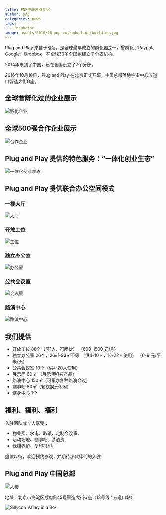 ```yaml
---
title: PNP中国总部介绍
author: pnp
categories: news
tags:
  - incubator
image: assets/2016/10-pnp-introduction/building.jpg
---
```


Plug and Play 来自于硅谷，是全球最早成立的孵化器之一，曾孵化了Paypal、Google、Dropbox，在全球30多个国家建立了分支机构。

2014年来到了中国，已在全国设立了7个分部。

2016年10月18日，Plug and Play 在北京正式开幕，中国总部落地宇宙中心五道口智造大街G座。

## 全球曾孵化过的企业展示

![孵化企业](/assets/2016/10-pnp-introduction/portfolio.jpg)

## 全球500强合作企业展示

![合作企业](/assets/2016/10-pnp-introduction/corporates.jpg)

## Plug and Play 提供的特色服务：“一体化创业生态”

![一体化创业生态](/assets/2016/10-pnp-introduction/ecosystem.jpg)

## Plug and Play 提供联合办公空间模式

### 一楼大厅

![大厅](/assets/2016/10-pnp-introduction/hall.jpg)

### 开放工位

![工位](/assets/2016/10-pnp-introduction/sites.jpg)

### 独立办公室

![办公室](/assets/2016/10-pnp-introduction/chairs.jpg)

### 公共会议室

![会议室](/assets/2016/10-pnp-introduction/meeting-room.jpg)

### 路演中心

![路演中心](/assets/2016/10-pnp-introduction/demo-hall.jpg)

## 我们提供

- 开放工位  88个（可1人，可团伙）
  （600-1500 元/月）
- 独立办公室 26个，26㎡-93㎡不等
  （供4-10人，10-22人使用）
  （6-9 元/平米/天）
- 公共会议室 10个（供4-20人使用）
- 展示厅 60㎡ （展示黑科技产品）
- 路演中心 150㎡（可承办各种路演会议）
- 咖啡吧 80㎡（餐饮娱乐休闲）
- 健身中心 1个

## 福利、福利、福利

入驻团队或个人享受：

- 物业费、水电、取暖、定制会议室、
- 活动场地、咖啡吧、清洁费、
- 绿植养护、复印打印，

虚位以待，欢迎预约参观，并期待小伙伴们的入驻！

## Plug and Play 中国总部

![大楼](/assets/2016/10-pnp-introduction/map.jpg)

地址：北京市海淀区成府路45号智造大街G座（13号线 / 五道口站）

![Sillycon Valley in a Box](/assets/2016/10-pnp-introduction/sv.jpg)
